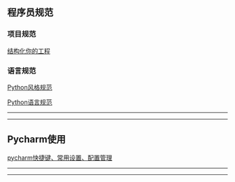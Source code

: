 
程序员规范
---

### 项目规范

[结构化你的工程](http://pythonguidecn.readthedocs.io/zh/latest/writing/structure.html)

### 语言规范

[Python风格规范](http://zh-google-styleguide.readthedocs.io/en/latest/google-python-styleguide/python_style_rules/)

[Python语言规范](http://zh-google-styleguide.readthedocs.io/en/latest/google-python-styleguide/python_language_rules/)

---

---

Pycharm使用
---

[pycharm快捷键、常用设置、配置管理](http://blog.csdn.net/pipisorry/article/details/39909057)

---

---
